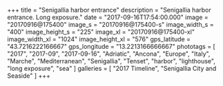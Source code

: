 +++
title = "Senigallia harbor entrance"
description = "Senigallia harbor entrance. Long exposure."
date = "2017-09-16T17:54:00.000"
image = "20170916@175400"
image_s = "20170916@175400-s"
image_width_s = "400"
image_height_s = "225"
image_xl = "20170916@175400-xl"
image_width_xl = "1024"
image_height_xl = "576"
gps_latitude = "43.7216222166667"
gps_longitude = "13.2213166666667"
phototags = [ "2017", "2017-09", "2017-09-16", "Adriatic", "Ancona", "Europe", "Italy", "Marche", "Mediterranean", "Senigallia", "Tenset", "harbor", "lighthouse", "long exposure", "sea" ]
galleries = [ "2017 Timeline", "Senigallia City and Seaside" ]
+++
